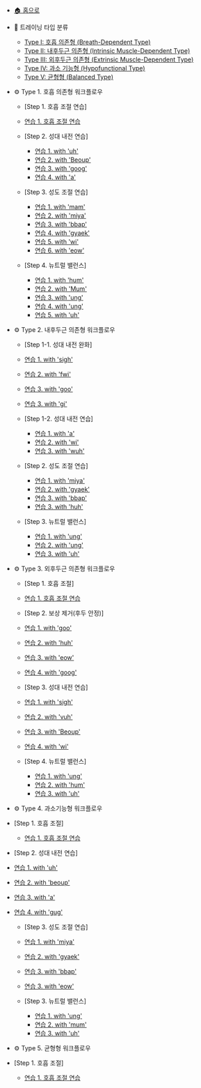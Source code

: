 - [🏠 홈으로](README.md)

- 📘 트레이닝 타입 분류  
  - [Type I: 호흡 의존형 (Breath-Dependent Type)](vocal-types.md#type-i-호흡-의존형-breath-dependent-type)  
  - [Type II: 내후두근 의존형 (Intrinsic Muscle-Dependent Type)](vocal-types.md#type-ii-내후두근-의존형-intrinsic-muscle-dependent-type)  
  - [Type III: 외후두근 의존형 (Extrinsic Muscle-Dependent Type)](vocal-types.md#type-iii-외후두근-의존형-extrinsic-muscle-dependent-type)  
  - [Type IV: 과소 기능형 (Hypofunctional Type)](vocal-types.md#type-iv-과소-기능형-hypofunctional-type)  
  - [Type V: 균형형 (Balanced Type)](vocal-types.md#type-v-균형형-balanced-type)

- ⚙ Type 1. 호흡 의존형 워크플로우
  -  <p>[Step 1. 호흡 조절 연습]<p>
  
    - [연습 1. 호흡 조절 연습](type1.md#step-1-호흡-조절-연습)

  - <p>[Step 2. 성대 내전 연습]<p>
    
    - [연습 1. with 'uh'](type1.md#step-2-강한-성대-저항-훈련-with-39uh39)
    - [연습 2. with 'Beoup'](type1.md#step-2-입술의-저항을-활용한-연습법-with-39beoup39)
    - [연습 3. with 'goog'](type1.md#step-2-성대-스트레칭과-저항-감각-연습법-with-39goog39)
    - [연습 4. with 'a'](type1.md#step-2-얇은-성대-조절-with-39a39)
  
  - <p>[Step 3. 성도 조절 연습]<p>
    
    - [연습 1. with 'mam'](type1.md#step-3-고음을-위한-얇은-소리-연습법-with-39mam39)
    - [연습 2. with 'miya'](type1.md#step-3-성대-스트레칭과-얇은-소리-연결-연습-with-39miya39)
    - [연습 3. with 'bbap'](type1.md#step-3-무거운-습관을-벗어나기-위한-밝은-소리-연습법-with-39bbap39)
    - [연습 4. with 'gyaek'](type1.md#step-3-편한-고음을-위한-엣지-연습법-with-39gyaek39)
    - [연습 5. with 'wi'](type1.md#step-3-vocal-fry와-가성을-연결한-고음-연습법-with-39wi39)
    - [연습 6. with 'eow'](type1.md#step-3-듀얼톤-엑서사이즈-두-기술의-조화-with-39eow39)
  
  - <p>[Step 4. 뉴트럴 밸런스]<p>
 
    - [연습 1. with 'hum'](type1.md#step-4-mum-발음이-어려울-때-간단한-대체-발성-연습법-with-39hum39)
    - [연습 2. with 'Mum'](type1.md#step-4-소리의-어색함과-밝음의-조화-neutral-exercise-with-39mum39)
    - [연습 3. with 'ung'](type1.md#step-4-허밍으로-목소리-유연하게-만들기-with-39ung39)
    - [연습 4. with 'ung'](type1.md#step-4-삼킴-근육의-긴장을-풀어주는-하행-연습법-with-39ung39)
    - [연습 5. with 'uh'](type1.md#step-4-뉴트럴-밸런스-with-39uh39)

- ⚙ Type 2. 내후두근 의존형 워크플로우
  -  <p>[Step 1-1. 성대 내전 완화]<p>
  
    - [연습 1. with 'sigh'](type2.md#Step-1-1.-편안하고-자연스러운-발성을-위한-한숨-연습법)
    - [연습 2. with 'fwi'](type2.md#Step-1-1-조이거나-무거움을-줄이는-발성-연습법-with-39fwi39)
    - [연습 3. with 'goo'](type2.md#Step-1-1-저음과-고음을-자연스럽게-연결하는-연습법-with-39goo39)
    - [연습 3. with 'gi'](type2.md#step-1-1-저음과-고음을-자연스럽게-연결하는-연습법-with-39gi39)
      
  -  <p>[Step 1-2. 성대 내전 연습]<p>

      - [연습 1. with 'a'](type2.md#step-1-2-얇은-성대-조절-with-39a39)
      - [연습 2. with 'wi'](type2.md#step-1-2-vocal-fry와-가성을-결합한-고음-연습법-with-39wi39)
      - [연습 3. with 'wuh'](type2.md#step-1-2-정교한-발성-감각을-위한-휘슬-보이스-연습-with-39wuh39)
        
  -  <p>[Step 2. 성도 조절 연습]<p>
    
      - [연습 1. with 'miya'](type2.md#step-2-성대-스트레칭과-얇은-소리-연습법-with-39miya39)
      - [연습 2. with 'gyaek'](type2.md#step-2-편한-고음을-위한-엣지-연습법-with-39gyaek39)
      - [연습 3. with 'bbap'](type2.md#step-2-무거운-습관을-벗어나기-위한-밝은-소리-연습법-with-39bbap39)
      - [연습 3. with 'huh'](type2.md#step-2-할아버지와-우는-소리-결합-연습법-with-39huh39)
           
  -  <p>[Step 3. 뉴트럴 밸런스]<p>
    
      - [연습 1. with 'ung'](type2.mdstep-3-허밍으로-목소리-유연하게-만들기-with-39ung39)
      - [연습 2. with 'ung'](type2.md#step-3-턱-밑-근육의-긴장을-줄이기-위한-연습-with-39ung39)
      - [연습 3. with 'uh'](type2.md#step-3-뉴트럴-밸런스-with-39uh39)

- ⚙ Type 3. 외후두근 의존형 워크플로우
  -  <p>[Step 1. 호흡 조절]<p>
  
    - [연습 1. 호흡 조절 연습](type3.md#step-1-조절-전에-필요한-기초-힘-강한-호흡-연습)

  -  <p>[Step 2. 보상 제거(후두 안정)]<p>
    
    - [연습 1. with 'goo'](type3.md#Step-2.-고음과-저음을-자연스럽게-연결하는-연습법-with-39goo39)
    - [연습 2. with 'huh'](type3.md#step-2-할아버지와-우는-소리-결합-연습법-with-39huh39)
    - [연습 3. with 'eow'](type3.md#step-2-듀얼톤-엑서사이즈-두-기술의-조화-with-39eow39)
    - [연습 4. with 'goog'](type3.md#step-2-성대-스트레칭과-저항-감각-연습법-with-39goog39)
      
  -  <p>[Step 3. 성대 내전 연습]<p>

    - [연습 1. with 'sigh'](type3.md#step-3-편안하고-자연스러운-발성을-위한-한숨-연습법-with-39한숨39)
    - [연습 2. with 'vuh'](type3.md#step-3-호흡과-성대-링크-해제-연습-with-39vuh39)
    - [연습 3. with 'Beoup'](type3.md#step-3-입술의-저항을-활용한-연습법-with-39beoup39)
    - [연습 4. with 'wi'](type3.md#step-3-vocal-fry와-가성을-결합한-고음-연습법-with-39wi39)
  
  - <p>[Step 4. 뉴트럴 밸런스]<p>

     - [연습 1. with 'ung'](type3.md#step-4-삼킴-근육의-긴장을-줄여주는-허밍-연습법-with-39ung39)
     - [연습 2. with 'hum'](type3.md#step-4-mum-발음이-어려울-때-간단한-대체-발성-연습법-with-39hum39)
     - [연습 3. with 'uh'](type3.md#step-4-밝음과-어두움-사이로-뉴트럴-보이스-연습-with-39uh39)

- ⚙ Type 4. 과소기능형 워크플로우
 -  <p>[Step 1. 호흡 조절]<p>
  
    - [연습 1. 호흡 조절 연습](type4.md#step-1-조절-전에-필요한-기초-힘-강한-호흡-연습)

  -  <p>[Step 2. 성대 내전 연습]<p>

- [연습 1. with 'uh'](type4.md#step-2-강한-성대-저항-연습-with-uh)
- [연습 2. with 'beoup'](type4.md#step-2-입술의-저항을-활용한-연습법-with-beoup)
- [연습 3. with 'a'](type4.md#step-2-얇은-성대-조절-with-a)
- [연습 4. with 'gug'](type4.md#step-2-헤비믹스-엑서사이즈-with-gug)

  -  <p>[Step 3. 성도 조절 연습]<p>
  
    - [연습 1. with 'miya'](type4.md#step-3-성대-스트레칭과-얇은-소리-연습법-with-39miya39)
    - [연습 2. with 'gyaek'](type4.md#step-3-편한-고음을-위한-엣지-연습법-with-39gyaek39)
    - [연습 3. with 'bbap'](type4.md#step-3-무거운-습관을-벗어나기-위한-밝은-소리-연습법-with-39bbap39)
    - [연습 3. with 'eow'](type4.md#step-3-듀얼-톤-엑서사이즈-두-기술의-조화-with-39eow39)

  -  <p>[Step 3. 뉴트럴 밸런스]<p>
  
     - [연습 1. with 'ung'](type4.md#step-4-삼킴-근육의-긴장을-줄여주는-허밍-연습법-with-39ung39)
     - [연습 2. with 'mum'](type4.md#step-4-소리의-어둠과-밝음의-조화-neutral-exercise-with-39mum39)
     - [연습 3. with 'uh'](type4.md#step-4-밝음과-어두움-사이로-뉴트럴-보이스-연습-with-39uh39)

- ⚙ Type 5. 균형형 워크플로우
 -  <p>[Step 1. 호흡 조절]<p>
  
    - [연습 1. 호흡 조절 연습](type4.md#step-1-조절-전에-필요한-기초-힘-강한-호흡-연습)
